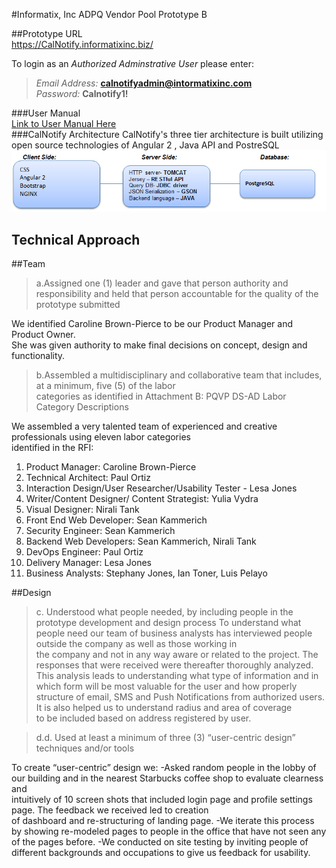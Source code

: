 
#Informatix, Inc  ADPQ Vendor Pool Prototype B

##Prototype URL  
    https://CalNotify.informatixinc.biz/

To login as an *Authorized Adminstrative User* please enter:  
>_Email Address:_ **calnotifyadmin@intormatixinc.com**  
_Password:_ **Calnotify1!**

###User Manual  
[Link to User Manual Here](https://github.com/informatixinc/Cal-Notify/tree/master/db_schema)  
###CalNotify Architecture
CalNotify's three tier architecture is built utilizing open source technologies of Angular 2 , Java API and PostreSQL  
![CalNotify Architecture](https://github.com/yuliavydra/TEST1/blob/master/CaNotifyArchitecture.PNG)

## Technical Approach
>

##Team
>a.Assigned one (1) leader and gave that person authority and responsibility and held that
person accountable for the quality of the prototype submitted

We identified Caroline Brown-Pierce to be our Product Manager and Product Owner.  
She was given authority to make final decisions on concept, design and functionality. 

>b.Assembled a multidisciplinary and collaborative team that includes, at a minimum, five (5) of the labor  
categories as identified in Attachment B: PQVP DS-AD Labor Category Descriptions

We assembled a very talented team of experienced and creative professionals using eleven labor categories  
identified in the RFI: 

1.  Product Manager: Caroline Brown-Pierce  
2.  Technical Architect: Paul Ortiz  
3.  Interaction Design/User Researcher/Usability Tester - Lesa Jones  
4.  Writer/Content Designer/ Content Strategist: Yulia Vydra  
5.  Visual Designer:  Nirali Tank  
6.  Front End Web Developer: Sean Kammerich  
7.  Security Engineer: Sean Kammerich  
8.  Backend  Web Developers: Sean Kammerich, Nirali Tank  
9.  DevOps Engineer: Paul Ortiz  
10. Delivery Manager: Lesa Jones  
11. Business Analysts: Stephany Jones, Ian Toner, Luis Pelayo  

##Design
>c. Understood what people needed, by including people in the prototype development and design process
To understand what people need our team of business analysts has interviewed people outside the company as well as those working in  
the company and not in any way aware or related to the project. The responses that were received were thereafter thoroughly analyzed. This analysis leads to understanding what type of information and in which form will be most valuable for the user and how properly structure of email, SMS and Push Notifications from authorized users. It is also helped us to understand radius and area of coverage  
to be included based on address registered by user.

>d.d. Used at least a minimum of three (3) “user-centric design” techniques and/or tools

To create “user-centric” design we:
-Asked random people in the lobby of our building and in the nearest Starbucks coffee shop to evaluate clearness and  
intuitively of 10 screen shots that included login page and profile settings page. The feedback we received led to creation  
of dashboard and re-structuring of landing page.
-We iterate this process by showing re-modeled pages to people in the office that have not seen any of the pages before.
-We conducted on site testing by inviting people of different backgrounds and occupations to give us feedback for usability.














